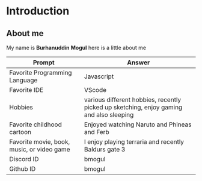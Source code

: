 # Introduction

## About me
My name is **Burhanuddin Mogul** 
here is a little about me

|Prompt|Answer|
|---|---|
|Favorite Programming Language| Javascript|
|Favorite IDE|VScode|
|Hobbies|various different hobbies, recently picked up sketching, enjoy gaming and also sleeping|
|Favorite childhood cartoon| Enjoyed watching Naruto and Phineas and Ferb|
|Favorite movie, book, music, or video game|I enjoy playing terraria and recently Baldurs gate 3|
|Discord ID|bmogul|
|Github ID|bmogul|



